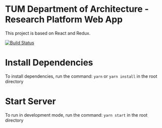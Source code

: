 # TUM Department of Architecture - Research Platform Web App

This project is based on React and Redux.

[![Build Status](https://travis-ci.org/TUM-Arch/researchplatform-web.svg?branch=dev)](https://travis-ci.org/TUM-Arch/researchplatform-web)

# Install Dependencies

To install dependencies, run the command: `yarn` or `yarn install` in the root directory

# Start Server

To run in development mode, run the command: `yarn start` in the root directory
